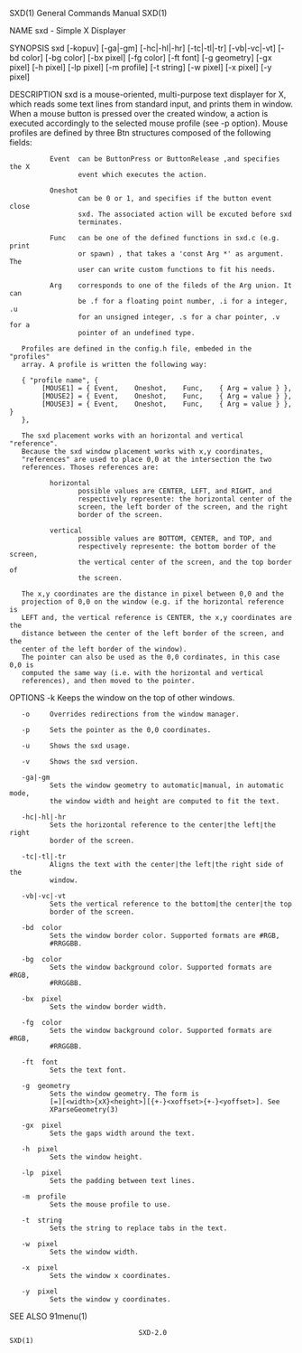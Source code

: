 SXD(1)                      General Commands Manual                     SXD(1)



NAME
       sxd - Simple X Displayer

SYNOPSIS
       sxd [-kopuv] [-ga|-gm] [-hc|-hl|-hr] [-tc|-tl|-tr] [-vb|-vc|-vt] [-bd
       color] [-bg color] [-bx pixel] [-fg color] [-ft font] [-g geometry]
       [-gx pixel] [-h pixel] [-lp pixel] [-m profile] [-t string] [-w pixel]
       [-x pixel] [-y pixel]

DESCRIPTION
       sxd is a mouse-oriented, multi-purpose text displayer for X, which
       reads some text lines from standard input, and prints them in window.
       When a mouse button is pressed over the created window, a action is
       executed accordingly to the selected mouse profile (see -p option).
       Mouse profiles are defined by three Btn structures composed of the
       following fields:

              Event  can be ButtonPress or ButtonRelease ,and specifies the X
                     event which executes the action.

              Oneshot
                     can be 0 or 1, and specifies if the button event close
                     sxd. The associated action will be excuted before sxd
                     terminates.

              Func   can be one of the defined functions in sxd.c (e.g.  print
                     or spawn) , that takes a 'const Arg *' as argument. The
                     user can write custom functions to fit his needs.

              Arg    corresponds to one of the fileds of the Arg union. It can
                     be .f for a floating point number, .i for a integer, .u
                     for an unsigned integer, .s for a char pointer, .v for a
                     pointer of an undefined type.

       Profiles are defined in the config.h file, embeded in the "profiles"
       array. A profile is written the following way:

       { "profile name", {
            [MOUSE1] = { Event,    Oneshot,    Func,    { Arg = value } },
            [MOUSE2] = { Event,    Oneshot,    Func,    { Arg = value } },
            [MOUSE3] = { Event,    Oneshot,    Func,    { Arg = value } }, }
       },

       The sxd placement works with an horizontal and vertical "reference".
       Because the sxd window placement works with x,y coordinates,
       "references" are used to place 0,0 at the intersection the two
       references. Thoses references are:

              horizontal
                     possible values are CENTER, LEFT, and RIGHT, and
                     respectively represente: the horizontal center of the
                     screen, the left border of the screen, and the right
                     border of the screen.

              vertical
                     possible values are BOTTOM, CENTER, and TOP, and
                     respectively represente: the bottom border of the screen,
                     the vertical center of the screen, and the top border of
                     the screen.

       The x,y coordinates are the distance in pixel between 0,0 and the
       projection of 0,0 on the window (e.g. if the horizontal reference is
       LEFT and, the vertical reference is CENTER, the x,y coordinates are the
       distance between the center of the left border of the screen, and the
       center of the left border of the window).
       The pointer can also be used as the 0,0 cordinates, in this case 0,0 is
       computed the same way (i.e. with the horizontal and vertical
       references), and then moved to the pointer.


OPTIONS
       -k     Keeps the window on the top of other windows.

       -o     Overrides redirections from the window manager.

       -p     Sets the pointer as the 0,0 coordinates.

       -u     Shows the sxd usage.

       -v     Shows the sxd version.

       -ga|-gm
              Sets the window geometry to automatic|manual, in automatic mode,
              the window width and height are computed to fit the text.

       -hc|-hl|-hr
              Sets the horizontal reference to the center|the left|the right
              border of the screen.

       -tc|-tl|-tr
              Aligns the text with the center|the left|the right side of the
              window.

       -vb|-vc|-vt
              Sets the vertical reference to the bottom|the center|the top
              border of the screen.

       -bd  color
              Sets the window border color. Supported formats are #RGB,
              #RRGGBB.

       -bg  color
              Sets the window background color. Supported formats are #RGB,
              #RRGGBB.

       -bx  pixel
              Sets the window border width.

       -fg  color
              Sets the window background color. Supported formats are #RGB,
              #RRGGBB.

       -ft  font
              Sets the text font.

       -g  geometry
              Sets the window geometry. The form is
              [=][<width>{xX}<height>][{+-}<xoffset>{+-}<yoffset>]. See
              XParseGeometry(3)

       -gx  pixel
              Sets the gaps width around the text.

       -h  pixel
              Sets the window height.

       -lp  pixel
              Sets the padding between text lines.

       -m  profile
              Sets the mouse profile to use.

       -t  string
              Sets the string to replace tabs in the text.

       -w  pixel
              Sets the window width.

       -x  pixel
              Sets the window x coordinates.

       -y  pixel
              Sets the window y coordinates.

SEE ALSO
       91menu(1)



                                    SXD-2.0                             SXD(1)
